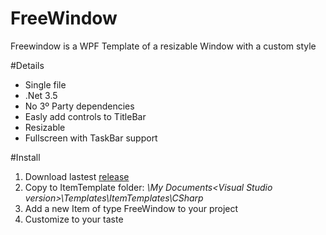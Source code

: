 # FreeWindow
Freewindow is a WPF Template of a resizable Window with a custom style

#Details

- Single file
- .Net 3.5
- No 3º Party dependencies
- Easly add controls to TitleBar
- Resizable
- Fullscreen with TaskBar support

#Install

1. Download lastest [release](https://github.com/Davidblkx/FreeWindow/releases)
2. Copy to ItemTemplate folder: *\My Documents\<Visual Studio version>\Templates\ItemTemplates\CSharp*
3. Add a new Item of type FreeWindow to your project
4. Customize to your taste
